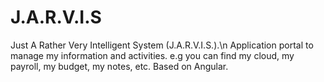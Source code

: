 # J.A.R.V.I.S
Just A Rather Very Intelligent System (J.A.R.V.I.S.).\n
Application portal to manage my information and activities. e.g you can find my cloud, my payroll, my budget, my notes, etc.
Based on Angular.
